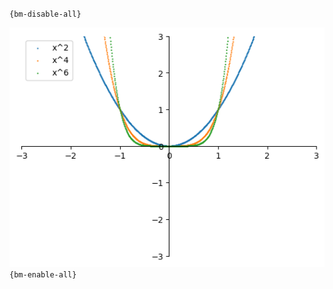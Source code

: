 `{bm-disable-all}`

![Graph(s) of x^2,x^4,x^6](calculus_d91526f85184680830aa567dd0bbc062.png)
`{bm-enable-all}`


